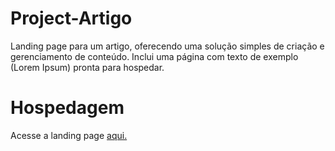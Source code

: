 # Project-Artigo
Landing page para um artigo, oferecendo uma solução simples de criação e gerenciamento de conteúdo. Inclui uma página com texto de exemplo (Lorem Ipsum) pronta para hospedar.

# Hospedagem
Acesse a landing page <a href="https://project-artigo.vercel.app">aqui.</a>
